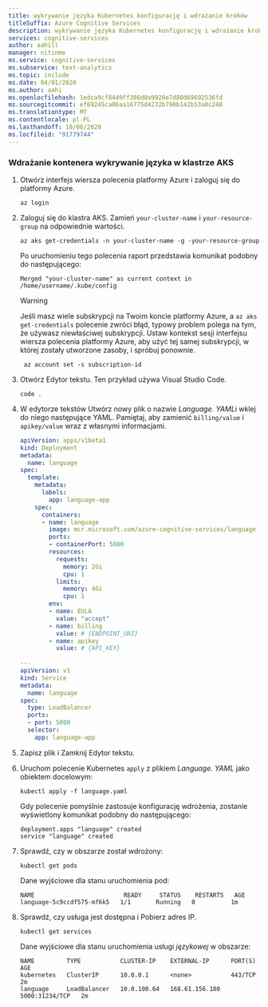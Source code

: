 ```yaml
---
title: wykrywanie języka Kubernetes konfigurację i wdrażanie kroków
titleSuffix: Azure Cognitive Services
description: wykrywanie języka Kubernetes konfigurację i wdrażanie kroków
services: cognitive-services
author: aahill
manager: nitinme
ms.service: cognitive-services
ms.subservice: text-analytics
ms.topic: include
ms.date: 04/01/2020
ms.author: aahi
ms.openlocfilehash: 1edca9cf8449ff386d0a9920e7d80d69692536fd
ms.sourcegitcommit: ef69245ca06aa16775d4232b790b142b53a0c248
ms.translationtype: MT
ms.contentlocale: pl-PL
ms.lasthandoff: 10/06/2020
ms.locfileid: "91779744"
---
```

### <a name="deploy-the-language-detection-container-to-an-aks-cluster"></a>Wdrażanie kontenera wykrywanie języka w klastrze AKS

1. Otwórz interfejs wiersza polecenia platformy Azure i zaloguj się do platformy Azure.

    ```azurecli
    az login
    ```

1. Zaloguj się do klastra AKS. Zamień `your-cluster-name` i `your-resource-group` na odpowiednie wartości.

    ```azurecli
    az aks get-credentials -n your-cluster-name -g -your-resource-group
    ```

    Po uruchomieniu tego polecenia raport przedstawia komunikat podobny do następującego:

    ```output
    Merged "your-cluster-name" as current context in /home/username/.kube/config
    ```

    > [!WARNING]
    > Jeśli masz wiele subskrypcji na Twoim koncie platformy Azure, a `az aks get-credentials` polecenie zwróci błąd, typowy problem polega na tym, że używasz niewłaściwej subskrypcji. Ustaw kontekst sesji interfejsu wiersza polecenia platformy Azure, aby użyć tej samej subskrypcji, w której zostały utworzone zasoby, i spróbuj ponownie.
    > ```azurecli
    >  az account set -s subscription-id
    > ```

1. Otwórz Edytor tekstu. Ten przykład używa Visual Studio Code.

    ```console
    code .
    ```

1. W edytorze tekstów Utwórz nowy plik o nazwie *Language. YAML*i wklej do niego następujące YAML. Pamiętaj, aby zamienić `billing/value` i `apikey/value` wraz z własnymi informacjami.

    ```yaml
    apiVersion: apps/v1beta1
    kind: Deployment
    metadata:
      name: language
    spec:
      template:
        metadata:
          labels:
            app: language-app
        spec:
          containers:
          - name: language
            image: mcr.microsoft.com/azure-cognitive-services/language
            ports:
            - containerPort: 5000
            resources:
              requests:
                memory: 2Gi
                cpu: 1
              limits:
                memory: 4Gi
                cpu: 1
            env:
            - name: EULA
              value: "accept"
            - name: billing
              value: # {ENDPOINT_URI}
            - name: apikey
              value: # {API_KEY}
     
    --- 
    apiVersion: v1
    kind: Service
    metadata:
      name: language
    spec:
      type: LoadBalancer
      ports:
      - port: 5000
      selector:
        app: language-app
    ```

1. Zapisz plik i Zamknij Edytor tekstu.
1. Uruchom polecenie Kubernetes `apply` z plikiem *Language. YAML* jako obiektem docelowym:

    ```console
    kubectl apply -f language.yaml
    ```

    Gdy polecenie pomyślnie zastosuje konfigurację wdrożenia, zostanie wyświetlony komunikat podobny do następującego:

    ```output
    deployment.apps "language" created
    service "language" created
    ```
1. Sprawdź, czy w obszarze został wdrożony:

    ```console
    kubectl get pods
    ```

    Dane wyjściowe dla stanu uruchomienia pod:

    ```output
    NAME                         READY     STATUS    RESTARTS   AGE
    language-5c9ccdf575-mf6k5   1/1       Running   0          1m
    ```

1. Sprawdź, czy usługa jest dostępna i Pobierz adres IP.

    ```console
    kubectl get services
    ```

    Dane wyjściowe dla stanu uruchomienia usługi *językowej* w obszarze:

    ```output
    NAME         TYPE           CLUSTER-IP    EXTERNAL-IP      PORT(S)          AGE
    kubernetes   ClusterIP      10.0.0.1      <none>           443/TCP          2m
    language     LoadBalancer   10.0.100.64   168.61.156.180   5000:31234/TCP   2m
    ```
